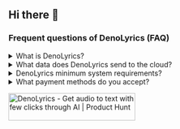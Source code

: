 ## Hi there 👋

### Frequent questions of DenoLyrics (FAQ)

<details>
<summary>What is DenoLyrics?</summary>
Is an Artificial Intelligence app that uses the large scale model Whisper, to perform real time speech recognition, Whisper is an automatic speech recognition (ASR) system trained on 680,000 hours of multilingual and multitask supervised data collected from the web. We show that the use of such a large and diverse dataset leads to improved robustness to accents, background noise and technical language.
</details>

<details>
<summary>What data does DenoLyrics send to the cloud?</summary>
Whisper is a general-purpose speech recognition model. It is trained on a large dataset of diverse audio and is also a multi-task model that can perform multilingual speech recognition as well as speech translation and language identification.
</details>

<details>
<summary>DenoLyrics minimum system requirements?</summary>
You don't need to install anything everything run on the cloud in real time you will receive audio transcription.
</details>

<details>
<summary>What payment methods do you accept?</summary>
We accept VISA, Mastercard secured with high security standards, we use PayPal as our platform.
</details>


<a href="https://www.producthunt.com/posts/denolyrics?utm_source=badge-featured&utm_medium=badge&utm_souce=badge-denolyrics" target="_blank"><img src="https://api.producthunt.com/widgets/embed-image/v1/featured.svg?post_id=379168&theme=neutral" alt="DenoLyrics - Get&#0032;audio&#0032;to&#0032;text&#0032;with&#0032;few&#0032;clicks&#0032;through&#0032;AI | Product Hunt" style="width: 250px; height: 54px;" width="250" height="54" /></a>
